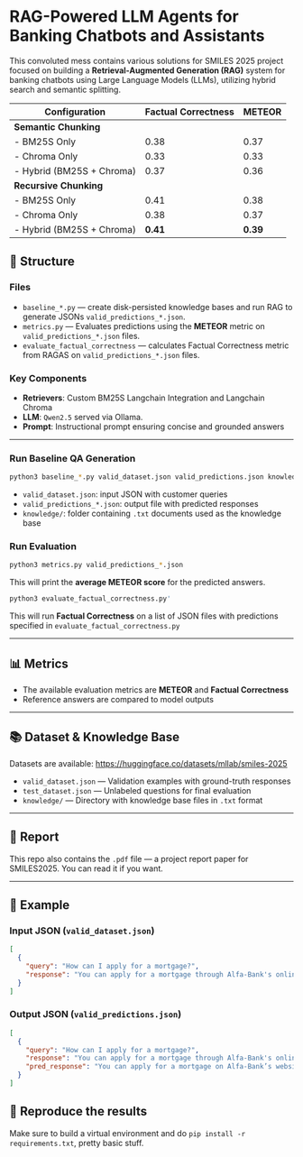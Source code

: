 # RAG-Powered LLM Agents for Banking Chatbots and Assistants

This convoluted mess contains various solutions for SMILES 2025 project focused on building a **Retrieval-Augmented Generation (RAG)** system for banking chatbots using Large Language Models (LLMs), utilizing hybrid search and semantic splitting.

| Configuration                  | Factual Correctness | METEOR |
|--------------------------------|---------------------|--------|
| **Semantic Chunking**          |                     |        |
| - BM25S Only                   | 0.38                | 0.37   |
| - Chroma Only                  | 0.33                | 0.33   |
| - Hybrid (BM25S + Chroma)      | 0.37                | 0.36   |
| **Recursive Chunking**         |                     |        |
| - BM25S Only                   | 0.41                | 0.38   |
| - Chroma Only                  | 0.38                | 0.37   |
| - Hybrid (BM25S + Chroma)      | **0.41**            | **0.39** |

## 📁 Structure

### Files

- `baseline_*.py` — create disk-persisted knowledge bases and run RAG to generate JSONs `valid_predictions_*.json`.
- `metrics.py` — Evaluates predictions using the **METEOR** metric on `valid_predictions_*.json` files.
- `evaluate_factual_correctness` — calculates Factual Correctness metric from RAGAS on `valid_predictions_*.json` files.

### Key Components

- **Retrievers**: Custom BM25S Langchain Integration and Langchain Chroma
- **LLM**: `Qwen2.5` served via Ollama.
- **Prompt**: Instructional prompt ensuring concise and grounded answers

---

### Run Baseline QA Generation

```bash
python3 baseline_*.py valid_dataset.json valid_predictions.json knowledge/
```

- `valid_dataset.json`: input JSON with customer queries
- `valid_predictions_*.json`: output file with predicted responses
- `knowledge/`: folder containing `.txt` documents used as the knowledge base

### Run Evaluation

```bash
python3 metrics.py valid_predictions_*.json
```
This will print the **average METEOR score** for the predicted answers.

```bash
python3 evaluate_factual_correctness.py'
```
This will run **Factual Correctness** on a list of JSON files with predictions specified in `evaluate_factual_correctness.py`

---

## 📊 Metrics

- The available evaluation metrics are **METEOR** and **Factual Correctness**
- Reference answers are compared to model outputs

  
---

## 📚 Dataset & Knowledge Base

Datasets are available: https://huggingface.co/datasets/mllab/smiles-2025

- `valid_dataset.json` — Validation examples with ground-truth responses
- `test_dataset.json` — Unlabeled questions for final evaluation
- `knowledge/` — Directory with knowledge base files in `.txt` format

---

## :page_with_curl: Report

This repo also contains the `.pdf` file — a project report paper for SMILES2025. You can read it if you want. 

---

## 📎 Example

### Input JSON (`valid_dataset.json`)
```json
[
  {
    "query": "How can I apply for a mortgage?",
    "response": "You can apply for a mortgage through Alfa-Bank's online platform or by visiting a branch..."
  }
]
```

### Output JSON (`valid_predictions.json`)
```json
[
  {
    "query": "How can I apply for a mortgage?",
    "response": "You can apply for a mortgage through Alfa-Bank's online platform...",
    "pred_response": "You can apply for a mortgage on Alfa-Bank’s website or in a local branch."
  }
]
```
## :rocket: Reproduce the results

Make sure to build a virtual environment and do `pip install -r requirements.txt`, pretty basic stuff.
